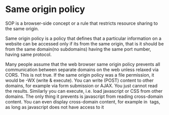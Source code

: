 # Same origin policy

SOP is a browser-side concept or a rule that restricts resource sharing to the same origin.

Same origin policy is a  policy that defines that a particular information on a website can be accessed only if its from the same origin, that is it should be from the same domain(no subdomains) having the same port number, having same protocol.

Many people assume that the web browser same origin policy prevents all communication between separate domains on the web unless relaxed via CORS. This is not true. If the same origin policy was a file permission, it would be -WX (write & execute). You can write (POST) content to other domains, for example via form submission or AJAX. You just cannot read the results. Similarly you can execute, i.e. load javascript or CSS from other domains. The only thing it prevents is javascript from reading cross-domain content. You can even display cross-domain content, for example in <img> tags, as long as javascript does not have access to it